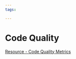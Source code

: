 ```yaml
---
tags:

---
```

# Code Quality

[Resource - Code Quality Metrics](https://se-education.org/learningresources/contents/codeQuality/CodeQualityMetrics.html)  
